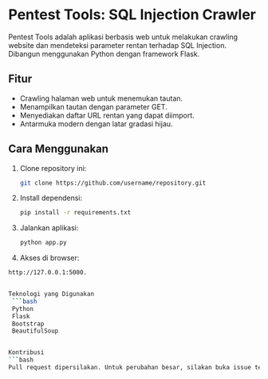 # Pentest Tools: SQL Injection Crawler

Pentest Tools adalah aplikasi berbasis web untuk melakukan crawling website dan mendeteksi parameter rentan terhadap SQL Injection. Dibangun menggunakan Python dengan framework Flask.

## Fitur
- Crawling halaman web untuk menemukan tautan.
- Menampilkan tautan dengan parameter GET.
- Menyediakan daftar URL rentan yang dapat diimport.
- Antarmuka modern dengan latar gradasi hijau.

## Cara Menggunakan
1. Clone repository ini:
   ```bash
   git clone https://github.com/username/repository.git

2. Install dependensi:
   ```bash
   pip install -r requirements.txt

3. Jalankan aplikasi:
   ```bash
   python app.py

4. Akses di browser:
  ```bash
  http://127.0.0.1:5000.


Teknologi yang Digunakan
   ```bash
   Python
   Flask
   Bootstrap
   BeautifulSoup


Kontribusi
```bash
Pull request dipersilakan. Untuk perubahan besar, silakan buka issue terlebih dahulu.


